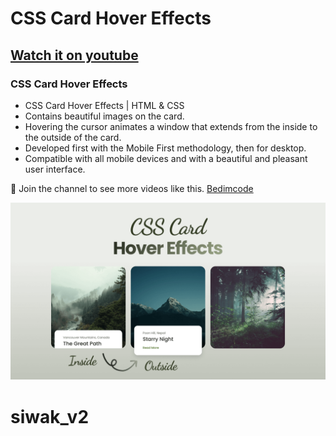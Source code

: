 # CSS Card Hover Effects
## [Watch it on youtube](https://youtu.be/Q8BamnhOmWc)
### CSS Card Hover Effects

- CSS Card Hover Effects | HTML & CSS
- Contains beautiful images on the card.
- Hovering the cursor animates a window that extends from the inside to the outside of the card.
- Developed first with the Mobile First methodology, then for desktop.
- Compatible with all mobile devices and with a beautiful and pleasant user interface.

💙 Join the channel to see more videos like this. [Bedimcode](https://www.youtube.com/@Bedimcode)

![preview img](/preview.png)
# siwak_v2
